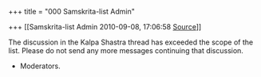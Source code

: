 +++
title = "000 Samskrita-list Admin"

+++
[[Samskrita-list Admin	2010-09-08, 17:06:58 [Source](https://groups.google.com/g/samskrita/c/C9vb6bMVpvQ)]]



The discussion in the Kalpa Shastra thread has exceeded the scope of the list. Please do not send any more messages continuing that discussion.  
  
- Moderators.  

